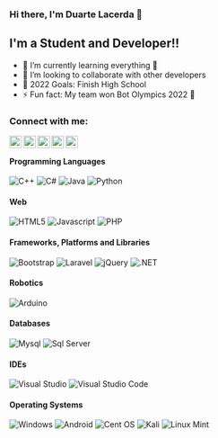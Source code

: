 ### Hi there, I'm Duarte Lacerda 👋

## I'm a Student and Developer!!

- 🌱 I’m currently learning everything 🤣
- 👯 I’m looking to collaborate with other developers
- 🥅 2022 Goals: Finish High School
- ⚡ Fun fact: My team won Bot Olympics 2022 👑

### Connect with me:
<a href="https://DuarteLacerda.github.io"><img align="left" alt="WebSite" width="22px" src="https://bertonisolutions.com/img/icon-certified.png" /></a>
<a href="https://www.twitch.tv/duarte_og"><img align="left" alt="Twitch" width="22px" src="https://www.shareicon.net/data/256x256/2016/10/18/844043_media_512x512.png" /></a>
<a href="https://twitter.com/duartelacerda1"><img align="left" alt="codeSTACKr | Twitter" width="22px" src="https://www.freepnglogos.com/uploads/twitter-logo-png/twitter-simple-rounded-social-icon-png-logo-30.png" /></a>
<a href="https://www.facebook.com/Duarte.lacerda.PT/"><img align="left" alt="Facebook" width="22px" src="https://upload.wikimedia.org/wikipedia/commons/thumb/c/cd/Facebook_logo_%28square%29.png/240px-Facebook_logo_%28square%29.png" /></a>
<a href="https://www.instagram.com/duarte_lacerda/"><img align="left" alt="Instagram" width="22px" src="https://www.freepnglogos.com/uploads/logo-ig-png/logo-ig-stunning-instagram-logo-vector-download-for-new-7.png" /></a>

<br />

#### Programming Languages
<img alt="C++" src="https://img.shields.io/badge/C%2B%2B-00599C?style=for-the-badge&logo=c%2B%2B&logoColor=white"/> <img alt="C#" src="https://img.shields.io/badge/C%23-239120?style=for-the-badge&logo=c-sharp&logoColor=white"/> <img alt="Java" src="https://img.shields.io/badge/Java-ED8B00?style=for-the-badge&logo=java&logoColor=white"/> <img alt="Python" src="https://img.shields.io/badge/Python-3776AB?style=for-the-badge&logo=python&logoColor=white"/> 

#### Web
<img alt="HTML5" src="https://img.shields.io/badge/HTML5-E34F26?style=for-the-badge&logo=html5&logoColor=white"/> <img alt="Javascript" src="https://img.shields.io/badge/JavaScript-F7DF1E?style=for-the-badge&logo=javascript&logoColor=black"/> <img alt="PHP" src="https://img.shields.io/badge/PHP-777BB4?style=for-the-badge&logo=php&logoColor=white"/>        

#### Frameworks, Platforms and Libraries
<img alt="Bootstrap" src="https://img.shields.io/badge/Bootstrap-563D7C?style=for-the-badge&logo=bootstrap&logoColor=white"/> <img alt="Laravel" src="https://img.shields.io/badge/Laravel-FF2D20?style=for-the-badge&logo=laravel&logoColor=white"/> <img alt="jQuery" src="https://img.shields.io/badge/jQuery-FAA523?style=for-the-badge&logo=jquery&logoColor=white"/> <img alt=".NET" src="https://img.shields.io/badge/.NET-5C2D91?style=for-the-badge&logo=.net&logoColor=white"/>

#### Robotics
<img alt="Arduino" src="https://img.shields.io/badge/Arduino-00979C?style=for-the-badge&logo=arduino&logoColor=white"/>

#### Databases
<img alt="Mysql" src="https://img.shields.io/badge/MySQL-00758F?style=for-the-badge&logo=mysql&logoColor=white"/> <img alt="Sql Server" src="https://img.shields.io/badge/Microsoft_SQL_Server-CC2927?style=for-the-badge&logo=microsoft-sql-server&logoColor=white"/>

#### IDEs
<img alt="Visual Studio" src="https://img.shields.io/badge/Visual%20Studio-5C2D91.svg?style=for-the-badge&logo=visual-studio&logoColor=white"/> <img alt="Visual Studio Code" src="https://img.shields.io/badge/Visual%20Studio%20Code-0078d7.svg?style=for-the-badge&logo=visual-studio-code&logoColor=white"/>

#### Operating Systems
<img alt="Windows" src="https://img.shields.io/badge/Windows-0078D6?style=for-the-badge&logo=windows&logoColor=white"/> <img alt="Android" src="https://img.shields.io/badge/Android-3DDC84?style=for-the-badge&logo=android&logoColor=white"/> <img alt="Cent OS" src="https://img.shields.io/badge/cent%20os-002260?style=for-the-badge&logo=centos&logoColor=F0F0F0"/> <img alt="Kali" src="https://img.shields.io/badge/Kali-268BEE?style=for-the-badge&logo=kalilinux&logoColor=white"/> <img alt="Linux Mint" src="https://img.shields.io/badge/Linux%20Mint-87CF3E?style=for-the-badge&logo=Linux%20Mint&logoColor=white"/>

[WebSite]: https://duartelacerda.github.io/
[twitter]: https://twitter.com/duartelacerda1
[twitch]: https://www.twitch.tv/duarte_og
[instagram]: https://www.instagram.com/duarte_lacerda/
[facebook]: https://www.facebook.com/Duarte.lacerda.PT/
